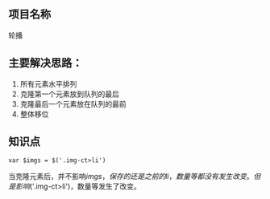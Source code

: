 ## 项目名称

轮播

## 主要解决思路：

1. 所有元素水平排列
2. 克隆第一个元素放到队列的最后
3. 克隆最后一个元素放在队列的最前
4. 整体移位

## 知识点

```
var $imgs = $('.img-ct>li')
```
当克隆元素后，并不影响$imgs，保存的还是之前的li，数量等都没有发生改变。但是影响$('.img-ct>li')，数量等发生了改变。

